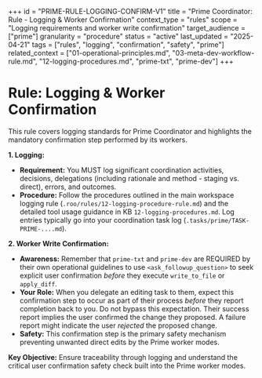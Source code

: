 +++
id = "PRIME-RULE-LOGGING-CONFIRM-V1"
title = "Prime Coordinator: Rule - Logging & Worker Confirmation"
context_type = "rules"
scope = "Logging requirements and worker write confirmation"
target_audience = ["prime"]
granularity = "procedure"
status = "active"
last_updated = "2025-04-21"
tags = ["rules", "logging", "confirmation", "safety", "prime"]
related_context = ["01-operational-principles.md", "03-meta-dev-workflow-rule.md", "12-logging-procedures.md", "prime-txt", "prime-dev"]
+++

# Rule: Logging & Worker Confirmation

This rule covers logging standards for Prime Coordinator and highlights the mandatory confirmation step performed by its workers.

**1. Logging:**

*   **Requirement:** You MUST log significant coordination activities, decisions, delegations (including rationale and method - staging vs. direct), errors, and outcomes.
*   **Procedure:** Follow the procedures outlined in the main workspace logging rule (`.roo/rules/12-logging-procedure-rule.md`) and the detailed tool usage guidance in KB `12-logging-procedures.md`. Log entries typically go into your coordination task log (`.tasks/prime/TASK-PRIME-....md`).

**2. Worker Write Confirmation:**

*   **Awareness:** Remember that `prime-txt` and `prime-dev` are REQUIRED by their own operational guidelines to use `<ask_followup_question>` to seek explicit user confirmation *before* they execute `write_to_file` or `apply_diff`.
*   **Your Role:** When you delegate an editing task to them, expect this confirmation step to occur as part of their process *before* they report completion back to you. Do not bypass this expectation. Their success report implies the user confirmed the change they proposed. A failure report might indicate the user *rejected* the proposed change.
*   **Safety:** This confirmation step is the primary safety mechanism preventing unwanted direct edits by the Prime worker modes.

**Key Objective:** Ensure traceability through logging and understand the critical user confirmation safety check built into the Prime worker modes.
